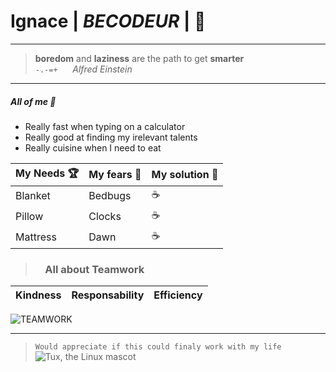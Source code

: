 # Ignace | *BECODEUR* | :construction_worker:
---
> **boredom** and **laziness** are the path to get **smarter** &nbsp;  
`-.-=+` &nbsp; &nbsp;&nbsp; *Alfred Einstein* 
---
#####  All of me :saxophone:
+ Really fast when typing on a calculator
+ Really good at finding my irelevant talents
+ Really cuisine when I need to eat
&nbsp;

| My Needs :trophy: | My fears :jack_o_lantern: | My solution :brain: |
| ------ | ------ | ------ |
| Blanket | Bedbugs | :coffee: |
| Pillow | Clocks | :coffee: |
| Mattress | Dawn | :coffee: |


> ### &nbsp;&nbsp;&nbsp; All about Teamwork
|Kindness|Responsability|Efficiency|
| ------ | ------ | ------ |
![TEAMWORK](https://media.giphy.com/media/ibdVR5zCOjGxy2hjcj/giphy.gif)

---

> `Would appreciate if this could finaly work with my life`
![Tux, the Linux mascot](https://media.tenor.com/eqqPlamdM1gAAAAC/hello-it-have-you-tried.gif)







